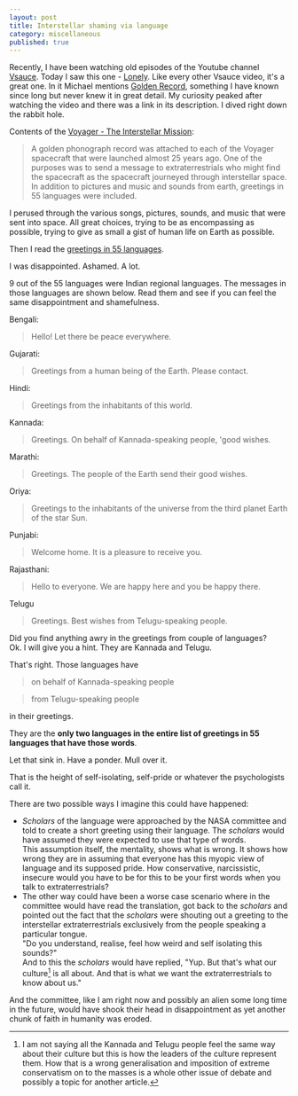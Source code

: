 ```yaml
---
layout: post
title: Interstellar shaming via language
category: miscellaneous
published: true
---      
```

Recently, I have been watching old episodes of the Youtube channel [Vsauce](https://www.youtube.com/user/Vsauce). Today I saw this one - [Lonely](https://www.youtube.com/watch?v=_QPcclYWOr4). Like every other Vsauce video, it's a great one. In it Michael mentions [Golden Record](http://voyager.jpl.nasa.gov/spacecraft/goldenrec.html), something I have known since long but never knew it in great detail. My curiosity peaked after watching the video and there was a link in its description. I dived right down the rabbit hole.      
  

Contents of the [Voyager - The Interstellar Mission](http://voyager.jpl.nasa.gov/spacecraft/goldenrec_bg.html):  

>A golden phonograph record was attached to each of the Voyager spacecraft that were launched almost 25 years ago. One of the purposes was to send a message to extraterrestrials who might find the spacecraft as the spacecraft journeyed through interstellar space. In addition to pictures and music and sounds from earth, greetings in 55 languages were included.    
    
I perused through the various songs, pictures, sounds, and music that were sent into space. All great choices, trying to be as encompassing as possible, trying to give as small a gist of human life on Earth as possible.     
  

Then I read the [greetings in 55 languages](http://voyager.jpl.nasa.gov/spacecraft/greetings.html).     

I was disappointed. Ashamed. A lot.   

9 out of the 55 languages were Indian regional languages. The messages in those languages are shown below. Read them and see if you can feel the same disappointment and shamefulness.  

Bengali:    

>Hello! Let there be peace everywhere.  
  
Gujarati:  

>Greetings from a human being of the Earth. Please contact.     
 
Hindi:    

>Greetings from the inhabitants of this world.  

 Kannada:
>Greetings. On behalf of Kannada-speaking people, 'good wishes.    

Marathi:  
>Greetings. The people of the Earth send their good wishes.      

Oriya:  
>Greetings to the inhabitants of the universe from the third planet Earth of the star Sun.      

Punjabi:
>Welcome home. It is a pleasure to receive you.    

Rajasthani:    
>Hello to everyone. We are happy here and you be happy there.      

Telugu  
>Greetings. Best wishes from Telugu-speaking people.    
    
Did you find anything awry in the greetings from couple of languages?   
Ok. I will give you a hint. They are Kannada and Telugu.  
  
That's right. Those languages have   
>on behalf of Kannada-speaking people      
  

>from Telugu-speaking people
  
in their greetings.     
  

They are the __only two languages in the entire list of greetings in 55 languages that have those words__.   
      
Let that sink in. Have a ponder. Mull over it.   
  
That is the height of self-isolating, self-pride or whatever the psychologists call it.     
  
There are two possible ways I imagine this could have happened:  
- _Scholars_ of the language were approached by the NASA committee and told to create a short greeting using their language. The _scholars_ would have assumed they were expected to use that type of words.   
This assumption itself, the mentality, shows what is wrong. It shows how wrong they are in assuming that everyone has this myopic view of language and its supposed pride. How conservative, narcissistic, insecure would you have to be for this to be your first words when you talk to extraterrestrials?     
- The other way could have been a worse case scenario where in the committee would have read the translation, got back to the _scholars_ and pointed out the fact that the _scholars_ were shouting out a greeting to the interstellar extraterrestrials exclusively from the people speaking a particular tongue.   
"Do you understand, realise, feel how weird and self isolating this sounds?"  
 And to this the _scholars_ would have replied, "Yup. But that's what our culture[^1] is all about. And that is what we want the extraterrestrials to know about us."    
  

And the committee, like I am right now and possibly an alien some long time in the future, would have shook their head in disappointment as yet another chunk of faith in humanity was eroded.     
  

[^1]: I am not saying all the Kannada and Telugu people feel the same way about their culture but this is how the leaders of the culture represent them. How that is a wrong generalisation and imposition of extreme conservatism on to the masses is a whole other issue of debate and possibly a topic for another article.
